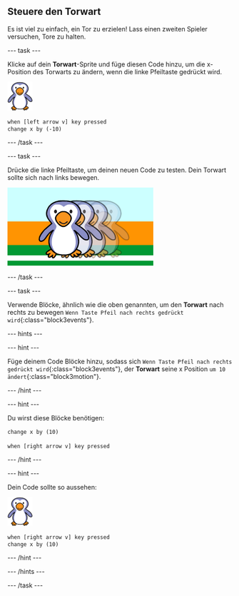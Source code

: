 ## Steuere den Torwart

Es ist viel zu einfach, ein Tor zu erzielen! Lass einen zweiten Spieler versuchen, Tore zu halten.

--- task ---

Klicke auf dein __Torwart__-Sprite und füge diesen Code hinzu, um die x-Position des Torwarts zu ändern, wenn die linke Pfeiltaste gedrückt wird.

![Torwart-Sprite](images/goalie-sprite.png)

```blocks3
when [left arrow v] key pressed
change x by (-10)
```

--- /task ---

--- task ---

Drücke die linke Pfeiltaste, um deinen neuen Code zu testen. Dein Torwart sollte sich nach links bewegen.

![Screenshot](images/goalie-move-left-test.png)

--- /task ---

--- task ---

Verwende Blöcke, ähnlich wie die oben genannten, um den __Torwart__ nach rechts zu bewegen `Wenn Taste Pfeil nach rechts gedrückt wird`{:class="block3events"}.

--- hints ---

--- hint ---

Füge deinem Code Blöcke hinzu, sodass sich `Wenn Taste Pfeil nach rechts gedrückt wird`{:class="block3events"}, der __Torwart__ seine x Position `um 10 ändert`{:class="block3motion"}.

--- /hint ---

--- hint ---

Du wirst diese Blöcke benötigen:

```blocks3
change x by (10)

when [right arrow v] key pressed
```

--- /hint ---

--- hint ---

Dein Code sollte so aussehen:

![Torwart-Sprite](images/goalie-sprite.png)

```blocks3
when [right arrow v] key pressed
change x by (10)
```

--- /hint ---

--- /hints ---

--- /task ---
